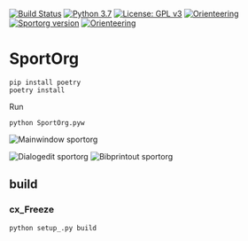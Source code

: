 [![Build Status](https://api.travis-ci.org/sportorg/pysport.svg?branch=develop)](https://travis-ci.org/sportorg/pysport)
[![Python 3.7](https://img.shields.io/badge/python-v3.7-blue.svg?logo=pythonlang)](https://www.python.org/downloads/)
[![License: GPL v3](https://img.shields.io/badge/license-GPLv3-blue.svg)](https://github.com/sportorg/pysport/blob/develop/LICENSE)
[![Orienteering](https://img.shields.io/badge/sport-orienteering-blue.svg)](https://github.com/sportorg)
[![Sportorg version](https://img.shields.io/github/v/release/sportorg/pysport)](https://github.com/sportorg/pysport)
[![Orienteering](https://img.shields.io/github/stars/sportorg/pysport?style=social)](https://github.com/sportorg/pysport)

# SportOrg

```commandline
pip install poetry
poetry install
```

Run

```commandline
python SportOrg.pyw
```

![Mainwindow sportorg](img/mainwindow.png)

![Dialogedit sportorg](img/dialogedit.png)
![Bibprintout sportorg](img/bibprintout.png)


## build

### cx_Freeze

`python setup_.py build`
